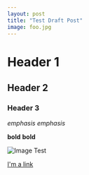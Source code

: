 ```yaml
---
layout: post
title: "Test Draft Post"
image: foo.jpg
---
```


# Header 1

## Header 2

### Header 3

_emphasis_ *emphasis*

**bold** __bold__

![Image Test](http://placekitten.com/g/200/300)

[I'm a link](http://nytimes.com)
